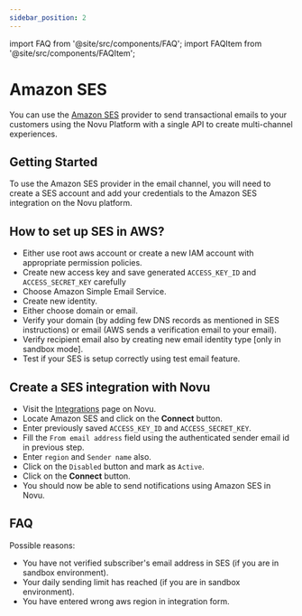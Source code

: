 ```yaml
---
sidebar_position: 2
---
```


import FAQ from '@site/src/components/FAQ';
import FAQItem from '@site/src/components/FAQItem';

# Amazon SES

You can use the [Amazon SES](https://aws.amazon.com/ses/) provider to send transactional emails to your customers using the Novu Platform with a single API to create multi-channel experiences.

## Getting Started

To use the Amazon SES provider in the email channel, you will need to create a SES account and add your credentials to the Amazon SES integration on the Novu platform.

## How to set up SES in AWS?

- Either use root aws account or create a new IAM account with appropriate permission policies.
- Create new access key and save generated `ACCESS_KEY_ID` and `ACCESS_SECRET_KEY` carefully
- Choose Amazon Simple Email Service.
- Create new identity.
- Either choose domain or email.
- Verify your domain (by adding few DNS records as mentioned in SES instructions) or email (AWS sends a verification email to your email).
- Verify recipient email also by creating new email identity type [only in sandbox mode].
- Test if your SES is setup correctly using test email feature.

## Create a SES integration with Novu

- Visit the [Integrations](https://web.novu.co/integrations) page on Novu.
- Locate Amazon SES and click on the **Connect** button.
- Enter previously saved `ACCESS_KEY_ID` and `ACCESS_SECRET_KEY`.
- Fill the `From email address` field using the authenticated sender email id in previous step.
- Enter `region` and `Sender name` also.
- Click on the `Disabled` button and mark as `Active`.
- Click on the **Connect** button.
- You should now be able to send notifications using Amazon SES in Novu.

## FAQ

<FAQ>
<FAQItem title="Trigger from novu is successful but subscriber is not receiving email.">

Possible reasons:

- You have not verified subscriber's email address in SES (if you are in sandbox environment).
- Your daily sending limit has reached (if you are in sandbox environment).
- You have entered wrong aws region in integration form.

</FAQItem>
</FAQ>
